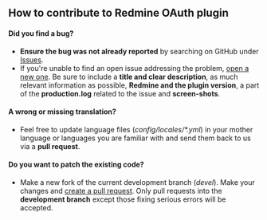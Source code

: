 ## How to contribute to Redmine OAuth plugin

#### **Did you find a bug?**

* **Ensure the bug was not already reported** by searching on GitHub under [Issues](https://github.com/kontron/redmine_oauth/issues).
* If you're unable to find an open issue addressing the problem, [open a new one](https://github.com/kontron/redmine_oauth/issues/new). Be sure to include a **title and clear description**, as much relevant information as possible, **Redmine and the plugin version**, a part of the **production.log** related to the issue and **screen-shots**.

#### **A wrong or missing translation?**

* Feel free to update language files (_config/locales/*.yml_) in your mother language or languages you are familiar with and send them back to us via a **pull request**.

#### **Do you want to patch the existing code?**

* Make a new fork of the current development branch (_devel_). Make your changes and [create a pull request](https://github.com/kontron/redmine_oauth/compare). Only pull requests into the **development branch** except those fixing serious errors will be accepted.
